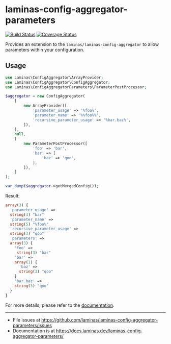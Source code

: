 # laminas-config-aggregator-parameters

[![Build Status](https://travis-ci.org/laminas/laminas-config-aggregator-parameters.svg?branch=master)](https://travis-ci.org/laminas/laminas-config-aggregator-parameters)
[![Coverage Status](https://coveralls.io/repos/github/laminas/laminas-config-aggregator-parameters/badge.svg?branch=master)](https://coveralls.io/github/laminas/laminas-config-aggregator-parameters?branch=master)

Provides an extension to the `laminas/laminas-config-aggregator` to allow parameters within your configuration.
 
## Usage

```php
use Laminas\ConfigAggregator\ArrayProvider;
use Laminas\ConfigAggregator\ConfigAggregator;
use Laminas\ConfigAggregatorParameters\ParameterPostProcessor;

$aggregator = new ConfigAggregator(
    [
        new ArrayProvider([
            'parameter_usage' => '%foo%',
            'parameter_name' => '%%foo%%',
            'recursive_parameter_usage' => '%bar.baz%',
        ]),
    ],
    null,
    [
        new ParameterPostProcessor([
            'foo' => 'bar',
            'bar' => [
                'baz' => 'qoo',
            ],
        ]),
    ]
);

var_dump($aggregator->getMergedConfig());
```

Result:

```php
array(3) {
  'parameter_usage' =>
  string(3) "bar"
  'parameter_name' =>
  string(5) "%foo%"
  'recursive_parameter_usage' =>
  string(3) "qoo"
  'parameters' =>
  array(3) {
    'foo' => 
     string(3) "bar"
    'bar' =>
    array(1) {
      'baz' =>
      string(3) "qoo"
    }
    'bar.baz' =>
    string(3) "qoo"
  }
}
```

For more details, please refer to the [documentation](https://docs.laminas.dev/laminas-config-aggregator-parameters/).

-----

- File issues at https://github.com/laminas/laminas-config-aggregator-parameters/issues
- Documentation is at https://docs.laminas.dev/laminas-config-aggregator-parameters/
